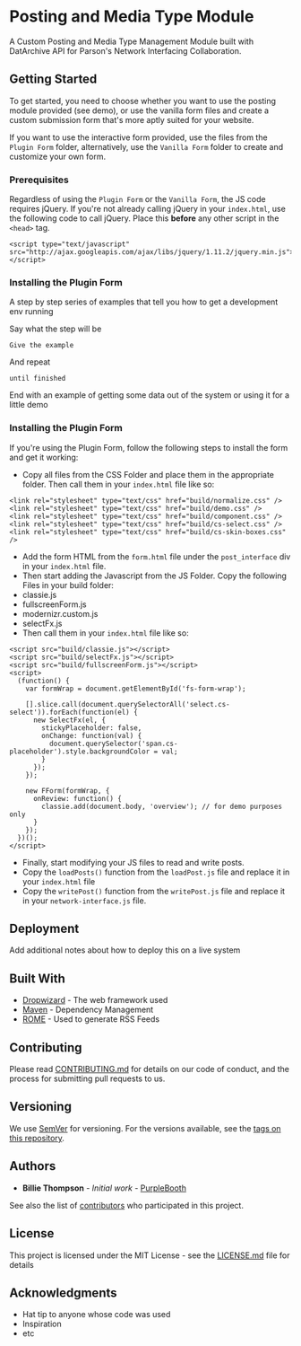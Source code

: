# Posting and Media Type Module

A Custom Posting and Media Type Management Module built with DatArchive API for Parson's Network Interfacing Collaboration.

## Getting Started

To get started, you need to choose whether you want to use the posting module provided (see demo), or use the vanilla form files and create a custom submission form that's more aptly suited for your website.

If you want to use the interactive form provided, use the files from the `Plugin Form` folder, alternatively, use the `Vanilla Form` folder to create and customize your own form.

### Prerequisites

Regardless of using the `Plugin Form` or the `Vanilla Form`, the JS code requires jQuery. If you're not already calling jQuery in your `index.html`, use the following code to call jQuery. Place this **before** any other script in the `<head>` tag.

```
<script type="text/javascript" src="http://ajax.googleapis.com/ajax/libs/jquery/1.11.2/jquery.min.js"></script>
```

### Installing the Plugin Form

A step by step series of examples that tell you how to get a development env running

Say what the step will be

```
Give the example
```

And repeat

```
until finished
```

End with an example of getting some data out of the system or using it for a little demo

### Installing the Plugin Form

If you're using the Plugin Form, follow the following steps to install the form and get it working:

* Copy all files from the CSS Folder and place them in the appropriate folder. Then call them in your `index.html` file like so:

```
<link rel="stylesheet" type="text/css" href="build/normalize.css" />
<link rel="stylesheet" type="text/css" href="build/demo.css" />
<link rel="stylesheet" type="text/css" href="build/component.css" />
<link rel="stylesheet" type="text/css" href="build/cs-select.css" />
<link rel="stylesheet" type="text/css" href="build/cs-skin-boxes.css" />
```

* Add the form HTML from the `form.html` file under the `post_interface` div in your `index.html` file.
* Then start adding the Javascript from the JS Folder. Copy the following Files in your build folder:
 * classie.js
 * fullscreenForm.js
 * modernizr.custom.js
 * selectFx.js
* Then call them in your `index.html` file like so:

```
<script src="build/classie.js"></script>
<script src="build/selectFx.js"></script>
<script src="build/fullscreenForm.js"></script>
<script>
  (function() {
    var formWrap = document.getElementById('fs-form-wrap');

    [].slice.call(document.querySelectorAll('select.cs-select')).forEach(function(el) {
      new SelectFx(el, {
        stickyPlaceholder: false,
        onChange: function(val) {
          document.querySelector('span.cs-placeholder').style.backgroundColor = val;
        }
      });
    });

    new FForm(formWrap, {
      onReview: function() {
        classie.add(document.body, 'overview'); // for demo purposes only
      }
    });
  })();
</script>
```
* Finally, start modifying your JS files to read and write posts.
 * Copy the `loadPosts()` function from the `loadPost.js` file and replace it in your `index.html` file
 * Copy the `writePost()` function from the `writePost.js` file and replace it in your `network-interface.js` file.



## Deployment

Add additional notes about how to deploy this on a live system

## Built With

* [Dropwizard](http://www.dropwizard.io/1.0.2/docs/) - The web framework used
* [Maven](https://maven.apache.org/) - Dependency Management
* [ROME](https://rometools.github.io/rome/) - Used to generate RSS Feeds

## Contributing

Please read [CONTRIBUTING.md](https://gist.github.com/PurpleBooth/b24679402957c63ec426) for details on our code of conduct, and the process for submitting pull requests to us.

## Versioning

We use [SemVer](http://semver.org/) for versioning. For the versions available, see the [tags on this repository](https://github.com/your/project/tags).

## Authors

* **Billie Thompson** - *Initial work* - [PurpleBooth](https://github.com/PurpleBooth)

See also the list of [contributors](https://github.com/your/project/contributors) who participated in this project.

## License

This project is licensed under the MIT License - see the [LICENSE.md](LICENSE.md) file for details

## Acknowledgments

* Hat tip to anyone whose code was used
* Inspiration
* etc

